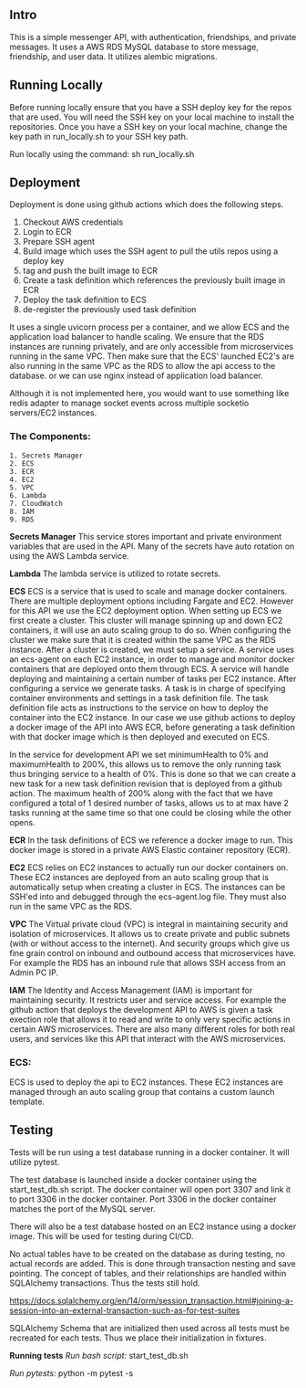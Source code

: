 ## Intro

This is a simple messenger API, with authentication, friendships, and private messages.
It uses a AWS RDS MySQL database to store message, friendship, and user data.
It utilizes alembic migrations.

## Running Locally

Before running locally ensure that you have a SSH deploy key for the repos that are used.
You will need the SSH key on your local machine to install the repositories.
Once you have a SSH key on your local machine, change the key path
in run_locally.sh to your SSH key path.

Run locally using the command:
sh run_locally.sh

## Deployment

Deployment is done using github actions which does the following steps.

1. Checkout AWS credentials
2. Login to ECR
3. Prepare SSH agent
4. Build image which uses the SSH agent to pull the utils repos using a deploy key
5. tag and push the built image to ECR
6. Create a task definition which references the previously built image in ECR
7. Deploy the task definition to ECS
8. de-register the previously used task definition

It uses a single uvicorn process per a container, and we allow ECS and the application load balancer to handle scaling.
We ensure that the RDS instances are running privately, and are only accessible from microservices running in the same VPC.
Then make sure that the ECS' launched EC2's are also running in the same VPC as the RDS to allow the api access to the database.
or we can use nginx instead of application load balancer.

Although it is not implemented here, you would want to use something like redis adapter to manage
socket events across multiple socketio servers/EC2 instances.

### The Components:

    1. Secrets Manager
    2. ECS
    3. ECR
    4. EC2
    5. VPC
    6. Lambda
    7. CloudWatch
    8. IAM
    9. RDS

**Secrets Manager**
This service stores important and private environment variables that are used in the API. Many of the secrets have auto rotation on using the AWS Lambda service.

**Lambda**
The lambda service is utilized to rotate secrets.

**ECS**
ECS is a service that is used to scale and manage docker containers. There are multiple deployment options including Fargate and EC2. However for this API we use the EC2 deployment option. When setting up ECS we first create a cluster. This cluster will manage spinning up and down EC2 containers, it will use an auto scaling group to do so. When configuring the cluster we make sure that it is created within the same VPC as the RDS instance. After a cluster is created, we must setup a service. A service uses an ecs-agent on each EC2 instance, in order to manage and monitor docker containers that are deployed onto them through ECS. A service will handle deploying and maintaining a certain number of tasks per EC2 instance. After configuring a service we generate tasks. A task is in charge of specifying container environments and settings in a task definition file. The task definition file acts as instructions to the service on how to deploy the container into the EC2 instance. In our case we use github actions to deploy a docker image of the API into AWS ECR, before generating a task definition with that docker image which is then deployed and executed on ECS.

In the service for development API we set minimumHealth to 0% and maximumHealth to 200%, this allows us to remove the only running task thus bringing service to a health of 0%. This is done so that we can create a new task for a new task definition revision that is deployed from a github action. The maximum health of 200% along with the fact that we have configured a total of 1 desired number of tasks, allows us to at max have 2 tasks running at the same time so that one could be closing while the other opens.

**ECR**
In the task definitions of ECS we reference a docker image to run. This docker image is stored in a private AWS Elastic container repository (ECR).

**EC2**
ECS relies on EC2 instances to actually run our docker containers on. These EC2 instances are deployed from an auto scaling group that is automatically setup when creating a cluster in ECS. The instances can be SSH'ed into and debugged through the ecs-agent.log file. They must also run in the same VPC as the RDS.

**VPC**
The Virtual private cloud (VPC) is integral in maintaining security and isolation of microservices. It allows us to create private and public subnets (with or without access to the internet). And security groups which give us fine grain control on inbound and outbound access that microservices have. For example the RDS has an inbound rule that allows SSH access from an Admin PC IP.

**IAM**
The Identity and Access Management (IAM) is important for maintaining security. It restricts user and service access. For example the github action that deploys the development API to AWS is given a task exection role that allows it to read and write to only very specific actions in certain AWS microservices. There are also many different roles for both real users, and services like this API that interact with the AWS microservices.

### ECS:

ECS is used to deploy the api to EC2 instances. These EC2 instances are managed through an auto scaling group that contains a custom launch template.

## Testing

Tests will be run using a test database running in a docker container. It will utilize pytest.

The test database is launched inside a docker container using the start_test_db.sh script.
The docker container will open port 3307 and link it to port 3306 in the docker container.
Port 3306 in the docker container matches the port of the MySQL server.

There will also be a test database hosted on an EC2 instance using a docker image.
This will be used for testing during CI/CD.

No actual tables have to be created on the database as during testing, no actual records are added.
This is done through transaction nesting and save pointing.
The concept of tables, and their relationships are handled within SQLAlchemy transactions. Thus the tests still hold.

https://docs.sqlalchemy.org/en/14/orm/session_transaction.html#joining-a-session-into-an-external-transaction-such-as-for-test-suites

SQLAlchemy Schema that are initialized then used across all tests must be recreated for each tests. Thus we place their initialization in fixtures.

**Running tests**
_Run bash script:_
start_test_db.sh

_Run pytests:_
python -m pytest -s
